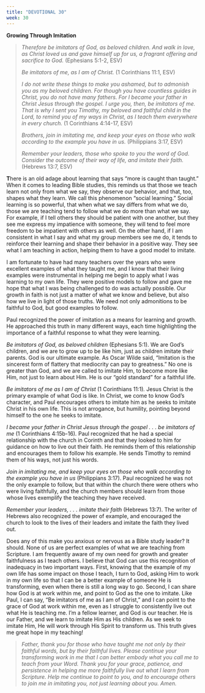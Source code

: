 ```yaml
---
title: "DEVOTIONAL 30"
week: 30
---
```


**Growing Through Imitation**

> *Therefore be imitators of God, as beloved children. And walk in love,
> as Christ loved us and gave himself up for us, a fragrant offering and
> sacrifice to God.* (Ephesians 5:1-2, ESV)
>
> *Be imitators of me, as I am of Christ.* (1 Corinthians 11:1, ESV)
>
> *I do not write these things to make you ashamed, but to admonish you
> as my beloved children. For though you have countless guides in
> Christ, you do not have many fathers. For I became your father in
> Christ Jesus through the gospel. I urge you, then, be imitators of me.
> That is why I sent you Timothy, my beloved and faithful child in the
> Lord, to remind you of my ways in Christ, as I teach them everywhere
> in every church.* (1 Corinthians 4:14-17, ESV)
>
> *Brothers, join in imitating me, and keep your eyes on those who walk
> according to the example you have in us.* (Philippians 3:17, ESV)
>
> *Remember your leaders, those who spoke to you the word of God.
> Consider the outcome of their way of life, and imitate their faith.*
> (Hebrews 13:7, ESV)

**T**here is an old adage about learning that says “more is caught than
taught.” When it comes to leading Bible studies, this reminds us that
those we teach learn not only from what we say, they observe our
behavior, and that, too, shapes what they learn. We call this phenomenon
“social learning.” Social learning is so powerful, that when what we say
differs from what we do, those we are teaching tend to follow what we do
more than what we say. For example, if I tell others they should be
patient with one another, but they see me express my impatience with
someone, they will tend to feel more freedom to be impatient with others
as well. On the other hand, if I am consistent in what I say and what my
group members see me do, it tends to reinforce their learning and shape
their behavior in a positive way. They see what I am teaching in action,
helping them to have a good model to imitate.

I am fortunate to have had many teachers over the years who were
excellent examples of what they taught me, and I know that their living
examples were instrumental in helping me begin to apply what I was
learning to my own life. They were positive models to follow and gave me
hope that what I was being challenged to do was actually possible. Our
growth in faith is not just a matter of what we know and believe, but
also how we live in light of those truths. We need not only admonitions
to be faithful to God, but good examples to follow.

Paul recognized the power of imitation as a means for learning and
growth. He approached this truth in many different ways, each time
highlighting the importance of a faithful response to what they were
learning.

*Be imitators of God, as beloved children* (Ephesians 5:1). We are God’s
children, and we are to grow up to be like him, just as children imitate
their parents. God is our ultimate example. As Oscar Wilde said,
“Imitation is the sincerest form of flattery that mediocrity can pay to
greatness.” No one is greater than God, and we are called to imitate
Him, to become more like Him, not just to learn about Him. He is our
“gold standard” for a faithful life.

*Be imitators of me as I am of Christ* (1 Corinthians 11:1)*.* Jesus
Christ is the primary example of what God is like. In Christ, we come to
know God’s character, and Paul encourages others to imitate him as he
seeks to imitate Christ in his own life. This is not arrogance, but
humility, pointing beyond himself to the one he seeks to imitate.

*I became your father in Christ Jesus through the gospel . . . be
imitators of me* (1 Corinthians 4:15b-16)*.* Paul recognized that he had
a special relationship with the church in Corinth and that they looked
to him for guidance on how to live out their faith. He reminds them of
this relationship and encourages them to follow his example. He sends
Timothy to remind them of his ways, not just his words.

*Join in imitating me, and keep your eyes on those who walk according to
the example you have in us* (Philippians 3:17). Paul recognized he was
not the only example to follow, but that within the church there were
others who were living faithfully, and the church members should learn
from those whose lives exemplify the teaching they have received.

*Remember your leaders, . . . imitate their faith* (Hebrews 13:7). The
writer of Hebrews also recognized the power of example, and encouraged
the church to look to the lives of their leaders and imitate the faith
they lived out.

Does any of this make you anxious or nervous as a Bible study leader? It
should. None of us are perfect examples of what we are teaching from
Scripture. I am frequently aware of my own need for growth and greater
faithfulness as I teach others. I believe that God can use this
recognition of inadequacy in two important ways. First, knowing that the
example of my own life has some impact on those I teach, I turn to God,
asking Him to work in my own life so that I can be a better example of
someone He is transforming, even when there is still a long way to go.
Second, I can share how God is at work within me, and point to God as
the one to imitate. Like Paul, I can say, “Be imitators of me as I am of
Christ,” and I can point to the grace of God at work within me, even as
I struggle to consistently live out what He is teaching me. I’m a fellow
learner, and God is our teacher. He is our Father, and we learn to
imitate Him as His children. As we seek to imitate Him, He will work
through His Spirit to transform us. This truth gives me great hope in my
teaching!

> *Father, thank you for those who have taught me not only by their
> faithful words, but by their faithful lives. Please continue your
> transforming work in me that I can better embody what you call me to
> teach from your Word. Thank you for your grace, patience, and
> persistence in helping me more faithfully live out what I learn from
> Scripture. Help me continue to point to you, and to encourage others
> to join me in imitating you, not just learning about you. Amen.*
